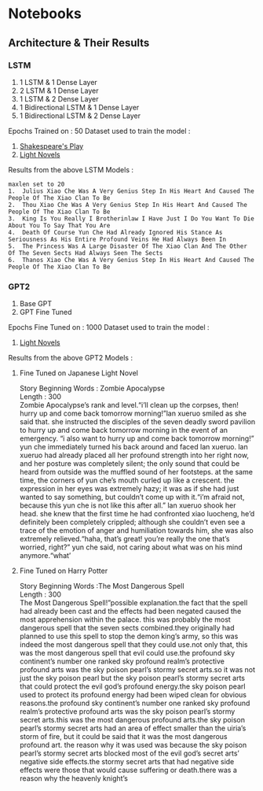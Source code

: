 # Notebooks

## Architecture & Their Results

### LSTM
1. 1 LSTM & 1 Dense Layer
2. 2 LSTM & 1 Dense Layer
3. 1 LSTM & 2 Dense Layer
4. 1 Bidirectional LSTM & 1 Dense Layer
5. 1 Bidirectional LSTM & 2 Dense Layer

Epochs Trained on : 50
Dataset used to train the model : 
1. [Shakespeare's Play](https://www.kaggle.com/kingburrito666/shakespeare-plays)
2. [Light Novels](https://www.kaggle.com/utsavk02/4-light-novel-for-text-generation)

Results from the above LSTM Models :
```
maxlen set to 20
1.  Julius Xiao Che Was A Very Genius Step In His Heart And Caused The People Of The Xiao Clan To Be
2.  Thou Xiao Che Was A Very Genius Step In His Heart And Caused The People Of The Xiao Clan To Be
3.  King Is You Really I Brotherinlaw I Have Just I Do You Want To Die About You To Say That You Are
4.  Death Of Course Yun Che Had Already Ignored His Stance As Seriousness As His Entire Profound Veins He Had Always Been In
5.  The Princess Was A Large Disaster Of The Xiao Clan And The Other Of The Seven Sects Had Always Seen The Sects
6.  Thanos Xiao Che Was A Very Genius Step In His Heart And Caused The People Of The Xiao Clan To Be
```

### GPT2
1. Base GPT
2. GPT Fine Tuned

Epochs Fine Tuned on : 1000
Dataset used to train the model : 
1. [Light Novels](https://www.kaggle.com/utsavk02/4-light-novel-for-text-generation)

Results from the above GPT2 Models :
  1. Fine Tuned on Japanese Light Novel 
    <p>
    Story Beginning Words : Zombie Apocalypse<br/>
    Length : 300<br/>
    Zombie Apocalypse’s rank and level.“i’ll clean up the corpses, then! hurry up and come back tomorrow morning!”lan xueruo smiled as she said that. she instructed the disciples of the seven deadly sword pavilion to hurry up and come back tomorrow morning in the event of an emergency. “i also want to hurry up and come back tomorrow morning!” yun che immediately turned his back around and faced lan xueruo. lan xueruo had already placed all her profound strength into her right now, and her posture was completely silent; the only sound that could be heard from outside was the muffled sound of her footsteps. at the same time, the corners of yun che’s mouth curled up like a crescent. the expression in her eyes was extremely hazy; it was as if she had just wanted to say something, but couldn’t come up with it.“i’m afraid not, because this yun che is not like this after all.” lan xueruo shook her head. she knew that the first time he had confronted xiao luocheng, he’d definitely been completely crippled; although she couldn’t even see a trace of the emotion of anger and humiliation towards him, she was also extremely relieved.“haha, that’s great! you’re really the one that’s worried, right?” yun che said, not caring about what was on his mind anymore.“what’
    </p>
  2. Fine Tuned on Harry Potter
    <p>
    Story Beginning Words :The Most Dangerous Spell<br/>
    Length : 300<br/>
    The Most Dangerous Spell!”possible explanation.the fact that the spell had already been cast and the effects had been negated caused the most apprehension within the palace. this was probably the most dangerous spell that the seven sects combined.they originally had planned to use this spell to stop the demon king’s army, so this was indeed the most dangerous spell that they could use.not only that, this was the most dangerous spell that evil could use.the profound sky continent’s number one ranked sky profound realm’s protective profound arts was the sky poison pearl’s stormy secret arts.so it was not just the sky poison pearl but the sky poison pearl’s stormy secret arts that could protect the evil god’s profound energy.the sky poison pearl used to protect its profound energy had been wiped clean for obvious reasons.the profound sky continent’s number one ranked sky profound realm’s protective profound arts was the sky poison pearl’s stormy secret arts.this was the most dangerous profound arts.the sky poison pearl’s stormy secret arts had an area of effect smaller than the uiria’s storm of fire, but it could be said that it was the most dangerous profound art. the reason why it was used was because the sky poison pearl’s stormy secret arts blocked most of the evil god’s secret arts’ negative side effects.the stormy secret arts that had negative side effects were those that would cause suffering or death.there was a reason why the heavenly knight’s
    </p>




